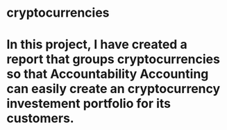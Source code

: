 # cryptocurrencies
# In this project, I have created a report that groups cryptocurrencies so that Accountability Accounting can easily create an cryptocurrency investement portfolio for its customers.
